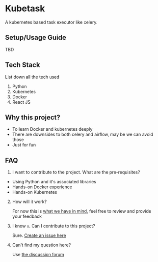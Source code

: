 # Kubetask

A kubernetes based task executor like celery. 

## Setup/Usage Guide 

TBD

## Tech Stack

List down all the tech used
1. Python
2. Kubernetes
3. Docker
4. React JS

## Why this project?

- To learn Docker and kubernetes deeply
- There are downsides to both celery and airflow, may be we can avoid those
- Just for fun
## FAQ

1. I want to contribute to the project. What are the pre-requisites?

- Using Python and it's associated libraries
- Hands-on Docker experience
- Hands-on Kubernetes

2. How will it work?

    For now this is [what we have in mind](https://github.com/bhavaniravi/kubetask/discussions/2#discussion-72650), feel free to review and provide your feedback

3. I know `x`. Can I contribute to this project?

    Sure. [Create an issue here](https://github.com/bhavaniravi/kubetask/issues/new?assignees=&labels=&template=i-want-to-help.md&title=)

4. Can't find my question here?

    Use [the discussion forum](https://github.com/bhavaniravi/kubetask/discussions)



